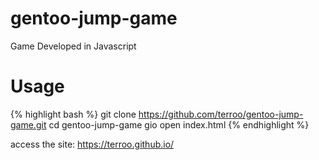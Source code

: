 # gentoo-jump-game
Game Developed in Javascript

# Usage

{% highlight bash %}
git clone https://github.com/terroo/gentoo-jump-game.git
cd gentoo-jump-game
gio open index.html
{% endhighlight %}

access the site: <https://terroo.github.io/>

